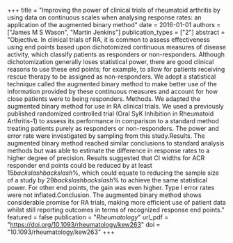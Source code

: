 +++
title = "Improving the power of clinical trials of rheumatoid arthritis by using data on continuous scales when analysing response rates: an application of the augmented binary method"
date = 2016-01-01
authors = ["James M S Wason", "Martin Jenkins"]
publication_types = ["2"]
abstract = "Objective. In clinical trials of RA, it is common to assess effectiveness using end points based upon dichotomized continuous measures of disease activity, which classify patients as responders or non-responders. Although dichotomization generally loses statistical power, there are good clinical reasons to use these end points; for example, to allow for patients receiving rescue therapy to be assigned as non-responders. We adopt a statistical technique called the augmented binary method to make better use of the information provided by these continuous measures and account for how close patients were to being responders. Methods. We adapted the augmented binary method for use in RA clinical trials. We used a previously published randomized controlled trial (Oral SyK Inhibition in Rheumatoid Arthritis-1) to assess its performance in comparison to a standard method treating patients purely as responders or non-responders. The power and error rate were investigated by sampling from this study.Results. The augmented binary method reached similar conclusions to standard analysis methods but was able to estimate the difference in response rates to a higher degree of precision. Results suggested that CI widths for ACR responder end points could be reduced by at least 15$backslash$$backslash$%, which could equate to reducing the sample size of a study by 29$backslash$$backslash$% to achieve the same statistical power. For other end points, the gain was even higher. Type I error rates were not inflated.Conclusion. The augmented binary method shows considerable promise for RA trials, making more efficient use of patient data whilst still reporting outcomes in terms of recognized response end points."
featured = false
publication = "*Rheumatology*"
url_pdf = "https://doi.org/10.1093/rheumatology/kew263"
doi = "10.1093/rheumatology/kew263"
+++

